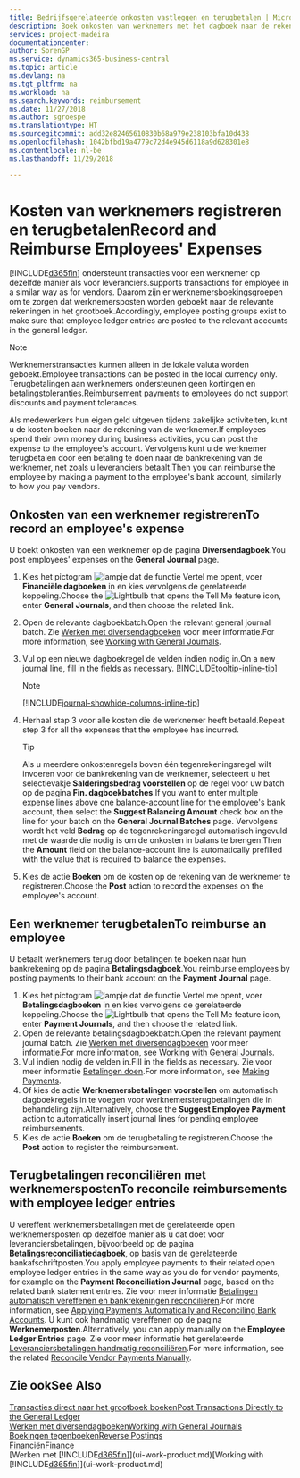 ```yaml
---
title: Bedrijfsgerelateerde onkosten vastleggen en terugbetalen | Microsoft Docs
description: Boek onkosten van werknemers met het dagboek naar de rekening van de werknemer en boek later een betaling naar de bankrekening van de werknemer om bedrijfgerelateerde onkosten terug te betalen.
services: project-madeira
documentationcenter: 
author: SorenGP
ms.service: dynamics365-business-central
ms.topic: article
ms.devlang: na
ms.tgt_pltfrm: na
ms.workload: na
ms.search.keywords: reimbursement
ms.date: 11/27/2018
ms.author: sgroespe
ms.translationtype: HT
ms.sourcegitcommit: add32e82465610830b68a979e238103bfa10d438
ms.openlocfilehash: 1042bfbd19a4779c72d4e945d6118a9d628301e8
ms.contentlocale: nl-be
ms.lasthandoff: 11/29/2018

---
```

# <a name="record-and-reimburse-employees-expenses"></a><span data-ttu-id="ea9a8-103">Kosten van werknemers registreren en terugbetalen</span><span class="sxs-lookup"><span data-stu-id="ea9a8-103">Record and Reimburse Employees' Expenses</span></span>
[!INCLUDE[d365fin](includes/d365fin_md.md)] <span data-ttu-id="ea9a8-104">ondersteunt transacties voor een werknemer op dezelfde manier als voor leveranciers.</span><span class="sxs-lookup"><span data-stu-id="ea9a8-104">supports transactions for employee in a similar way as for vendors.</span></span> <span data-ttu-id="ea9a8-105">Daarom zijn er werknemersboekingsgroepen om te zorgen dat werknemersposten worden geboekt naar de relevante rekeningen in het grootboek.</span><span class="sxs-lookup"><span data-stu-id="ea9a8-105">Accordingly, employee posting groups exist to make sure that employee ledger entries are posted to the relevant accounts in the general ledger.</span></span>

> [!NOTE]  
> <span data-ttu-id="ea9a8-106">Werknemerstransacties kunnen alleen in de lokale valuta worden geboekt.</span><span class="sxs-lookup"><span data-stu-id="ea9a8-106">Employee transactions can be posted in the local currency only.</span></span> <span data-ttu-id="ea9a8-107">Terugbetalingen aan werknemers ondersteunen geen kortingen en betalingstoleranties.</span><span class="sxs-lookup"><span data-stu-id="ea9a8-107">Reimbursement payments to employees do not support discounts and payment tolerances.</span></span>

<span data-ttu-id="ea9a8-108">Als medewerkers hun eigen geld uitgeven tijdens zakelijke activiteiten, kunt u de kosten boeken naar de rekening van de werknemer.</span><span class="sxs-lookup"><span data-stu-id="ea9a8-108">If employees spend their own money during business activities, you can post the expense to the employee's account.</span></span> <span data-ttu-id="ea9a8-109">Vervolgens kunt u de werknemer terugbetalen door een betaling te doen naar de bankrekening van de werknemer, net zoals u leveranciers betaalt.</span><span class="sxs-lookup"><span data-stu-id="ea9a8-109">Then you can reimburse the employee by making a payment to the employee's bank account, similarly to how you pay vendors.</span></span>

## <a name="to-record-an-employees-expense"></a><span data-ttu-id="ea9a8-110">Onkosten van een werknemer registreren</span><span class="sxs-lookup"><span data-stu-id="ea9a8-110">To record an employee's expense</span></span>
<span data-ttu-id="ea9a8-111">U boekt onkosten van een werknemer op de pagina **Diversendagboek**.</span><span class="sxs-lookup"><span data-stu-id="ea9a8-111">You post employees' expenses on the **General Journal** page.</span></span>
1. <span data-ttu-id="ea9a8-112">Kies het pictogram ![lampje dat de functie Vertel me opent](media/ui-search/search_small.png "Vertel me wat u wilt doen"), voer **Financiële dagboeken** in en kies vervolgens de gerelateerde koppeling.</span><span class="sxs-lookup"><span data-stu-id="ea9a8-112">Choose the ![Lightbulb that opens the Tell Me feature](media/ui-search/search_small.png "Tell me what you want to do") icon, enter **General Journals**, and then choose the related link.</span></span>
2. <span data-ttu-id="ea9a8-113">Open de relevante dagboekbatch.</span><span class="sxs-lookup"><span data-stu-id="ea9a8-113">Open the relevant general journal batch.</span></span> <span data-ttu-id="ea9a8-114">Zie [Werken met diversendagboeken](ui-work-general-journals.md) voor meer informatie.</span><span class="sxs-lookup"><span data-stu-id="ea9a8-114">For more information, see [Working with General Journals](ui-work-general-journals.md).</span></span>
3. <span data-ttu-id="ea9a8-115">Vul op een nieuwe dagboekregel de velden indien nodig in.</span><span class="sxs-lookup"><span data-stu-id="ea9a8-115">On a new journal line, fill in the fields as necessary.</span></span> [!INCLUDE[tooltip-inline-tip](includes/tooltip-inline-tip_md.md)]    

    > [!NOTE]
    > [!INCLUDE[journal-showhide-columns-inline-tip](includes/journal-showhide-columns-inline-tip.md)]
4. <span data-ttu-id="ea9a8-116">Herhaal stap 3 voor alle kosten die de werknemer heeft betaald.</span><span class="sxs-lookup"><span data-stu-id="ea9a8-116">Repeat step 3 for all the expenses that the employee has incurred.</span></span>

    > [!TIP]  
    > <span data-ttu-id="ea9a8-117">Als u meerdere onkostenregels boven één tegenrekeningsregel wilt invoeren voor de bankrekening van de werknemer, selecteert u het selectievakje **Salderingsbedrag voorstellen** op de regel voor uw batch op de pagina **Fin. dagboekbatches**.</span><span class="sxs-lookup"><span data-stu-id="ea9a8-117">If you want to enter multiple expense lines above one balance-account line for the employee's bank account, then select the **Suggest Balancing Amount** check box on the line for your batch on the **General Journal Batches** page.</span></span> <span data-ttu-id="ea9a8-118">Vervolgens wordt het veld **Bedrag** op de tegenrekeningsregel automatisch ingevuld met de waarde die nodig is om de onkosten in balans te brengen.</span><span class="sxs-lookup"><span data-stu-id="ea9a8-118">Then the **Amount** field on the balance-account line is automatically prefilled with the value that is required to balance the expenses.</span></span>
5. <span data-ttu-id="ea9a8-119">Kies de actie **Boeken** om de kosten op de rekening van de werknemer te registreren.</span><span class="sxs-lookup"><span data-stu-id="ea9a8-119">Choose the **Post** action to record the expenses on the employee's account.</span></span>

## <a name="to-reimburse-an-employee"></a><span data-ttu-id="ea9a8-120">Een werknemer terugbetalen</span><span class="sxs-lookup"><span data-stu-id="ea9a8-120">To reimburse an employee</span></span>
<span data-ttu-id="ea9a8-121">U betaalt werknemers terug door betalingen te boeken naar hun bankrekening op de pagina **Betalingsdagboek**.</span><span class="sxs-lookup"><span data-stu-id="ea9a8-121">You reimburse employees by posting payments to their bank account on the **Payment Journal** page.</span></span>
1. <span data-ttu-id="ea9a8-122">Kies het pictogram ![lampje dat de functie Vertel me opent](media/ui-search/search_small.png "Vertel me wat u wilt doen"), voer **Betalingsdagboeken** in en kies vervolgens de gerelateerde koppeling.</span><span class="sxs-lookup"><span data-stu-id="ea9a8-122">Choose the ![Lightbulb that opens the Tell Me feature](media/ui-search/search_small.png "Tell me what you want to do") icon, enter **Payment Journals**, and then choose the related link.</span></span>
2. <span data-ttu-id="ea9a8-123">Open de relevante betalingsdagboekbatch.</span><span class="sxs-lookup"><span data-stu-id="ea9a8-123">Open the relevant payment journal batch.</span></span> <span data-ttu-id="ea9a8-124">Zie [Werken met diversendagboeken](ui-work-general-journals.md) voor meer informatie.</span><span class="sxs-lookup"><span data-stu-id="ea9a8-124">For more information, see [Working with General Journals](ui-work-general-journals.md).</span></span>
3. <span data-ttu-id="ea9a8-125">Vul indien nodig de velden in.</span><span class="sxs-lookup"><span data-stu-id="ea9a8-125">Fill in the fields as necessary.</span></span> <span data-ttu-id="ea9a8-126">Zie voor meer informatie [Betalingen doen](payables-make-payments.md).</span><span class="sxs-lookup"><span data-stu-id="ea9a8-126">For more information, see [Making Payments](payables-make-payments.md).</span></span>
4. <span data-ttu-id="ea9a8-127">Of kies de actie **Werknemersbetalingen voorstellen** om automatisch dagboekregels in te voegen voor werknemersterugbetalingen die in behandeling zijn.</span><span class="sxs-lookup"><span data-stu-id="ea9a8-127">Alternatively, choose the **Suggest Employee Payment** action to automatically insert journal lines for pending employee reimbursements.</span></span>
5. <span data-ttu-id="ea9a8-128">Kies de actie **Boeken** om de terugbetaling te registreren.</span><span class="sxs-lookup"><span data-stu-id="ea9a8-128">Choose the **Post** action to register the reimbursement.</span></span>  

## <a name="to-reconcile-reimbursements-with-employee-ledger-entries"></a><span data-ttu-id="ea9a8-129">Terugbetalingen reconciliëren met werknemersposten</span><span class="sxs-lookup"><span data-stu-id="ea9a8-129">To reconcile reimbursements with employee ledger entries</span></span>
<span data-ttu-id="ea9a8-130">U vereffent werknemersbetalingen met de gerelateerde open werknemersposten op dezelfde manier als u dat doet voor leveranciersbetalingen, bijvoorbeeld op de pagina **Betalingsreconciliatiedagboek**, op basis van de gerelateerde bankafschriftposten.</span><span class="sxs-lookup"><span data-stu-id="ea9a8-130">You apply employee payments to their related open employee ledger entries in the same way as you do for vendor payments, for example on the **Payment Reconciliation Journal** page, based on the related bank statement entries.</span></span> <span data-ttu-id="ea9a8-131">Zie voor meer informatie [Betalingen automatisch vereffenen en bankrekeningen reconciliëren](receivables-apply-payments-auto-reconcile-bank-accounts.md).</span><span class="sxs-lookup"><span data-stu-id="ea9a8-131">For more information, see [Applying Payments Automatically and Reconciling Bank Accounts](receivables-apply-payments-auto-reconcile-bank-accounts.md).</span></span> <span data-ttu-id="ea9a8-132">U kunt ook handmatig vereffenen op de pagina **Werknemerposten**.</span><span class="sxs-lookup"><span data-stu-id="ea9a8-132">Alternatively, you can apply manually on the **Employee Ledger Entries** page.</span></span> <span data-ttu-id="ea9a8-133">Zie voor meer informatie het gerelateerde [Leveranciersbetalingen handmatig reconciliëren](payables-how-apply-purchase-transactions-manually.md).</span><span class="sxs-lookup"><span data-stu-id="ea9a8-133">For more information, see the related [Reconcile Vendor Payments Manually](payables-how-apply-purchase-transactions-manually.md).</span></span>  

## <a name="see-also"></a><span data-ttu-id="ea9a8-134">Zie ook</span><span class="sxs-lookup"><span data-stu-id="ea9a8-134">See Also</span></span>
[<span data-ttu-id="ea9a8-135">Transacties direct naar het grootboek boeken</span><span class="sxs-lookup"><span data-stu-id="ea9a8-135">Post Transactions Directly to the General Ledger</span></span>](finance-how-post-transactions-directly.md)  
[<span data-ttu-id="ea9a8-136">Werken met diversendagboeken</span><span class="sxs-lookup"><span data-stu-id="ea9a8-136">Working with General Journals</span></span>](ui-work-general-journals.md)  
[<span data-ttu-id="ea9a8-137">Boekingen tegenboeken</span><span class="sxs-lookup"><span data-stu-id="ea9a8-137">Reverse Postings</span></span>](finance-how-reverse-journal-posting.md)  
[<span data-ttu-id="ea9a8-138">Financiën</span><span class="sxs-lookup"><span data-stu-id="ea9a8-138">Finance</span></span>](finance.md)  
<span data-ttu-id="ea9a8-139">[Werken met [!INCLUDE[d365fin](includes/d365fin_md.md)]](ui-work-product.md)</span><span class="sxs-lookup"><span data-stu-id="ea9a8-139">[Working with [!INCLUDE[d365fin](includes/d365fin_md.md)]](ui-work-product.md)</span></span>  

